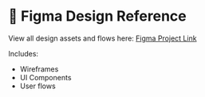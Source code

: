 # 🎨 Figma Design Reference

View all design assets and flows here:
[Figma Project Link](https://figma.com/file/YOUR-FIGMA-LINK)

Includes:
- Wireframes
- UI Components
- User flows
